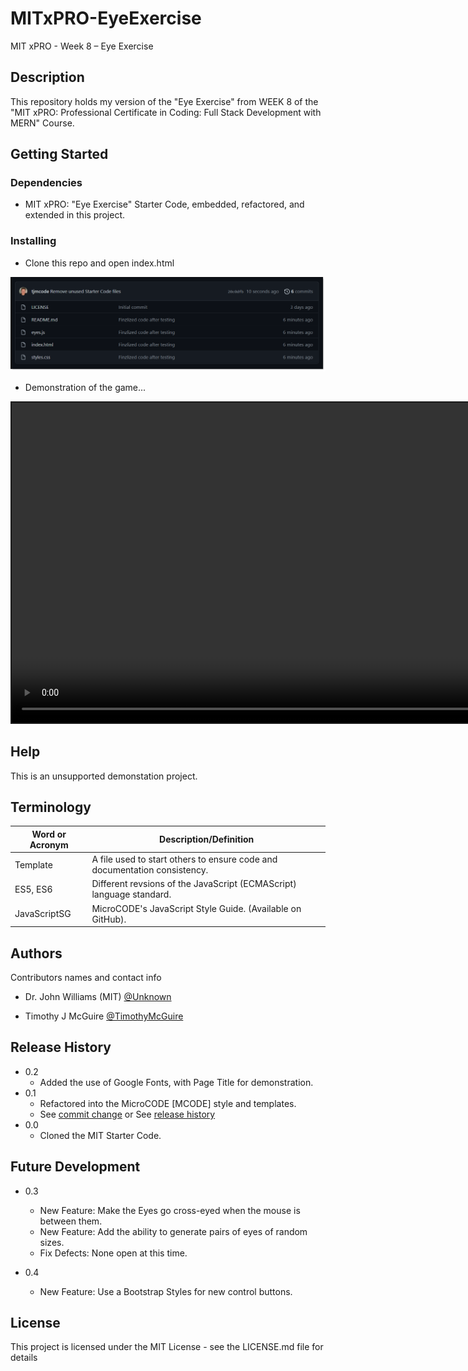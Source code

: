 # MITxPRO-EyeExercise

MIT xPRO - Week 8 – Eye Exercise


## Description

This repository holds my version of the "Eye Exercise" from WEEK 8 of the "MIT xPRO: Professional Certificate in Coding: Full Stack Development with MERN" Course.


## Getting Started


### Dependencies

* MIT xPRO: "Eye Exercise" Starter Code, embedded, refactored, and extended in this project.


### Installing

* Clone this repo and open index.html

<p align="left"><img src=".\images\repo.png" width="1024" title="Eye Exercise Repository Files..."></p>

* Demonstration of the game...

<video id="demo-video" style="border-style:solid; border-width:2px" src="https://user-images.githubusercontent.com/8990676/157127636-d8e516cd-9312-4c4e-862a-1ddb4e56d918.mp4" width="1024" allowfullscreen="allowfullscreen" webkitallowfullscreen="webkitallowfullscreen" mozallowfullscreen="mozallowfullscreen" allow="autoplay *" loop autoplay autobuffer controls muted>
Your browser does not support the HTML5 player.
</video>
</p>


## Help

This is an unsupported demonstation project.



## Terminology

| Word or Acronym	| Description/Definition                                |
|-------------------|-------------------------------------------------------|
|  Template	        | A file used to start others to ensure code and documentation consistency.
|  ES5, ES6         | Different revsions of the JavaScript (ECMAScript) language standard.
|  JavaScriptSG     | MicroCODE's JavaScript Style Guide. (Available on GitHub).



## Authors

Contributors names and contact info

* Dr. John Williams (MIT) [@Unknown](https://twitter.com/Unknown)

* Timothy J McGuire [@TimothyMcGuire](https://twitter.com/TimothyMcGuire)



## Release History

* 0.2
    * Added the use of Google Fonts, with Page Title for demonstration.
* 0.1
    * Refactored into the MicroCODE [MCODE] style and templates.
    * See [commit change]() or See [release history]()
* 0.0
    * Cloned the MIT Starter Code.

## Future Development

* 0.3
    * New Feature: Make the Eyes go cross-eyed when the mouse is between them.
    * New Feature: Add the ability to generate pairs of eyes of random sizes.
    * Fix Defects: None open at this time.

* 0.4
    * New Feature: Use a Bootstrap Styles for new control buttons.


## License

This project is licensed under the MIT License - see the LICENSE.md file for details
